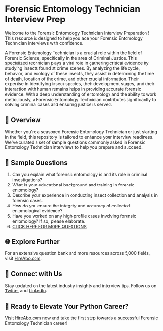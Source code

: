 # Forensic Entomology Technician Interview Prep

Welcome to the Forensic Entomology Technician Interview Preparation ! This resource is designed to help you ace your Forensic Entomology Technician interviews with confidence.

A Forensic Entomology Technician is a crucial role within the field of Forensic Science, specifically in the area of Criminal Justice. This specialized technician plays a vital role in gathering critical evidence by studying insects found at crime scenes. By analyzing the life cycle, behavior, and ecology of these insects, they assist in determining the time of death, location of the crime, and other crucial information. Their expertise in identifying insect species, their development stages, and their interaction with human remains helps in providing accurate forensic evidence. With a deep understanding of entomology and the ability to work meticulously, a Forensic Entomology Technician contributes significantly to solving criminal cases and ensuring justice is served.

## 🚀 Overview

Whether you're a seasoned Forensic Entomology Technician or just starting in the field, this repository is tailored to enhance your interview readiness. We've curated a set of sample questions commonly asked in Forensic Entomology Technician interviews to help you prepare and succeed.

## 📝 Sample Questions

1. Can you explain what forensic entomology is and its role in criminal investigations?
2. What is your educational background and training in forensic entomology?
3. Describe your experience in conducting insect collection and analysis in forensic cases.
4. How do you ensure the integrity and accuracy of collected entomological evidence?
5. Have you worked on any high-profile cases involving forensic entomology? If so, please elaborate.
6. [CLICK HERE FOR MORE QUESTIONS](https://hireabo.com/job/9_4_30/Forensic%20Entomology%20Technician)

## 🌐 Explore Further

For an extensive question bank and more resources across 5,000 fields, visit [HireAbo.com](https://www.hireabo.com).

## 📱 Connect with Us

Stay updated on the latest industry insights and interview tips. Follow us on [Twitter](https://twitter.com/hireabo) and [LinkedIn](https://www.linkedin.com/in/hire-abo-3609972a8/).

## 🚀 Ready to Elevate Your Python Career?

Visit [HireAbo.com](https://www.hireabo.com) now and take the first step towards a successful Forensic Entomology Technician career!
